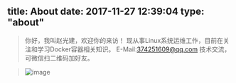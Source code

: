 title: About
date: 2017-11-27 12:39:04
type: "about"
---
> 你好，我叫赵光建，欢迎你的来访！
> 现从事Linux系统运维工作，目前在关注和学习Docker容器相关知识。
> E-Mail:374251609@qq.com
> 技术交流，可微信扫二维码加好友。

> ![image](https://linux7788.com/images/weixin.png)
